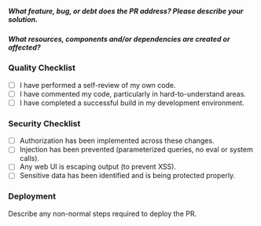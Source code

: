 ##### What *feature, bug, or debt* does the PR address? Please describe your solution.

##### What resources, components and/or dependencies are created or affected? 

### Quality Checklist
- [ ] I have performed a self-review of my own code.
- [ ] I have commented my code, particularly in hard-to-understand areas.
- [ ] I have completed a successful build in my development environment.

### Security Checklist
- [ ] Authorization has been implemented across these changes.
- [ ] Injection has been prevented (parameterized queries, no eval or system calls).
- [ ] Any web UI is escaping output (to prevent XSS).
- [ ] Sensitive data has been identified and is being protected properly.

### Deployment
Describe any non-normal steps required to deploy the PR.
